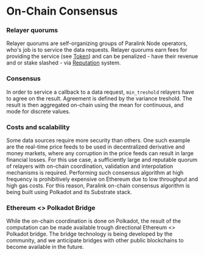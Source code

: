 <!--
order: 7
-->

# On-Chain Consensus

### Relayer quorums

Relayer quorums are self-organizing groups of Paralink Node operators, who's job is to service the data requests. Relayer quorums earn fees for providing the service (see [Token](/whitepaper/token.html#creating-a-quorum-of-relayers)) and can be penalized - have their revenue and or stake slashed - via [Reputation](/whitepaper/reputation) system.

### Consensus

In order to service a callback to a data request, `min_treshold` relayers have to agree on the result. Agreement is defined by the variance treshold. The result is then aggregated on-chain using the mean for continuous, and mode for discrete values.

### Costs and scalability

Some data sources require more security than others. One such example are the real-time price feeds to be used in decentralized derivative and money markets, where any corruption in the price feeds can result in large financial losses. For this use case, a sufficiently large and reputable quorum of relayers with on-chain coordination, validation and interpolation mechanisms is required. Performing such consensus algorithm at high frequency is prohibitively expensive on Ethereum due to low throughput and high gas costs. For this reason, Paralink on-chain consensus algorithm is being built using Polkadot and its Substrate stack.

### Ethereum <> Polkadot Bridge

While the on-chain coordination is done on Polkadot, the result of the computation can be made available trough directional Ethereum <> Polkadot bridge. The bridge technology is being developed by the community, and we anticipate bridges with other public blockchains to become available in the future.

